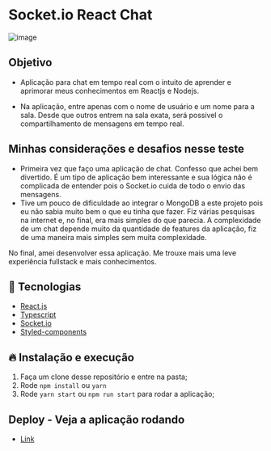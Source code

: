 # Socket.io React Chat

![image](https://user-images.githubusercontent.com/78116908/181598694-4b4906ed-80da-46ec-baf3-9aac72aaf7a3.png)



## Objetivo


- Aplicação para chat em tempo real com o intuito de aprender e aprimorar meus conhecimentos em Reactjs e Nodejs.


- Na aplicação, entre apenas com o nome de usuário e um nome para a sala. Desde que outros entrem na sala exata, será possivel o compartilhamento de mensagens em tempo real.


## Minhas considerações e desafios nesse teste

- Primeira vez que faço uma aplicação de chat. Confesso que achei bem divertido. É um tipo de aplicação bem interessante e sua lógica não é complicada de entender pois o Socket.io cuida de todo o envio das mensagens.
- Tive um pouco de dificuldade ao integrar o MongoDB a este projeto pois eu não sabia muito bem o que eu tinha que fazer. Fiz várias pesquisas na internet e, no final, era mais simples do que parecia. A complexidade de um chat depende muito da quantidade de features da aplicação, fiz de uma maneira mais simples sem muita complexidade.

No final, amei desenvolver essa aplicação. Me trouxe mais uma leve experiência fullstack e mais conhecimentos.

## 🚀 Tecnologias


- [React.js](https://pt-br.reactjs.org/)
- [Typescript](https://www.typescriptlang.org/)
- [Socket.io](https://socket.io/)
- [Styled-components](https://styled-components.com/)


## 🔥 Instalação e execução


1. Faça um clone desse repositório e entre na pasta;
2. Rode `npm install` ou `yarn`
3. Rode `yarn start` ou `npm run start` para rodar a aplicação;



## Deploy - Veja a aplicação rodando


- [Link](https://chat-react-seven.vercel.app/)



